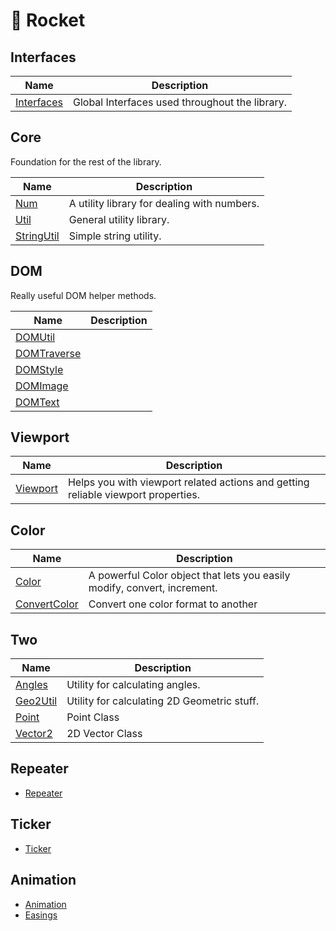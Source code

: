 # 🚀 Rocket

## Interfaces

| Name | Description |
| --- | --- |
| [Interfaces](./interfaces.md) | Global Interfaces used throughout the library. |

## Core

Foundation for the rest of the library.

| Name | Description |
| --- | --- |
| [Num](./core/num.md) | A utility library for dealing with numbers. |
| [Util](./core/util.md) | General utility library. |
| [StringUtil](./core/string-util.md) | Simple string utility. |

## DOM

Really useful DOM helper methods.

| Name | Description |
| --- | --- |
| [DOMUtil](./dom/dom-util.md) | |
| [DOMTraverse](./dom/dom-traverse.md) | |
| [DOMStyle](./dom/dom-style.md) | |
| [DOMImage](./dom/dom-image.md) | |
| [DOMText](./dom/dom-text.md) | |

## Viewport

| Name | Description |
| --- | --- |
| [Viewport](./viewport.md) | Helps you with viewport related actions and getting reliable viewport properties. |

## Color

| Name | Description |
| --- | --- |
| [Color](./color.md) | A powerful Color object that lets you easily modify, convert, increment. |
| [ConvertColor](./convert-color.md) | Convert one color format to another |

## Two

| Name | Description |
| --- | --- |
| [Angles](./angles.md) | Utility for calculating angles. |
| [Geo2Util](./geo-2-util.md) | Utility for calculating 2D Geometric stuff. |
| [Point](./point.md) | Point Class |
| [Vector2](./vector-2.md) | 2D Vector Class |

## Repeater

- [Repeater](./repeater.md)

## Ticker

- [Ticker](./ticker.md)

## Animation

- [Animation](./animation.md)
- [Easings](./easings.md)

